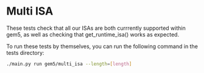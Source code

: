 # Multi ISA

These tests check that all our ISAs are both currrently supported within gem5, as well as checking that get_runtime_isa() works as expected.

To run these tests by themselves, you can run the following command in the tests directory:

```bash
./main.py run gem5/multi_isa --length=[length]
```
